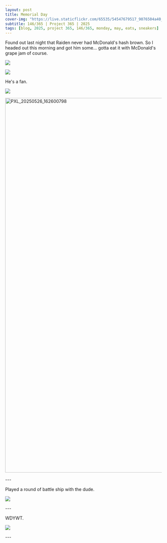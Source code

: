 ```yaml
---
layout: post
title: Memorial Day
cover-img: "https://live.staticflickr.com/65535/54547679517_9076504a40_h.jpg"
subtitle: 146/365 | Project 365 | 2025
tags: [blog, 2025, project 365, 146/365, monday, may, eats, sneakers]
---
```

<style>
  .intro-header.big-img {
    background-position:center; 
  }
</style>
Found out last night that Raiden never had McDonald's hash brown. So I headed out this morning and got him some... gotta eat it with McDonald's grape jam of course.
<p class="post-img-wrap">
  <img src="https://live.staticflickr.com/65535/54547115228_90ad40604f_h.jpg">
</p>
<p class="post-img-wrap">
  <img src="https://live.staticflickr.com/65535/54547115318_d87e506735_h.jpg">
</p>
He's a fan.
<p class="post-img-wrap">
  <img src="https://live.staticflickr.com/65535/54545996532_57682f6dbe_h.jpg">
</p>
<p class="post-img-wrap">
<a data-flickr-embed="true" href="https://www.flickr.com/gp/sling_flickr/00BC6NroAB" title="PXL_20250526_162600798">
  <img src="https://live.staticflickr.com/31337/54547585174_e6efe13ed8_b.jpg" width="1200" alt="PXL_20250526_162600798"/></a>
  <script async src="//embedr.flickr.com/assets/client-code.js" charset="utf-8"></script>
</p>
---

Played a round of battle ship with the dude.
<p class="post-img-wrap">
  <img src="https://live.staticflickr.com/65535/54548732814_2613ac51c7_h.jpg">
</p>
---

WDYWT.
<p class="post-img-wrap">
  <img src="https://live.staticflickr.com/65535/54547679517_9076504a40_h.jpg">
</p>
---
